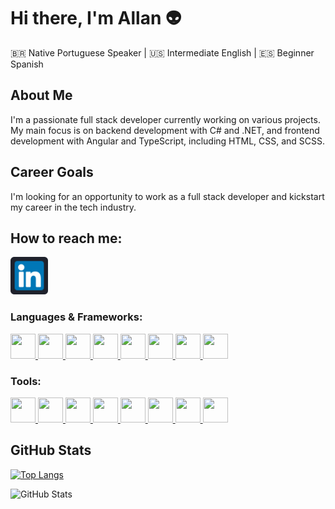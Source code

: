 <h1 align="left">Hi there, I'm Allan 👽</h1>

<p align="left">🇧🇷 Native Portuguese Speaker | 🇺🇸 Intermediate English | 🇪🇸 Beginner Spanish</p>

## About Me
I'm a passionate full stack developer currently working on various projects. My main focus is on backend development with C# and .NET, and frontend development with Angular and TypeScript, including HTML, CSS, and SCSS.

## Career Goals
I'm looking for an opportunity to work as a full stack developer and kickstart my career in the tech industry.

## How to reach me:
<p align="left">
<a href="https://www.linkedin.com/in/allan-diniz-vieira-13685026b">
  <img alt="Linkedin" height="60" width="60" src="https://github.com/gui-bus/TechIcons/blob/main/Dark/Linkedin.svg" />
</a>
</p>

<h3 align="left">Languages & Frameworks:</h3> 
<p align="left">
<a href="https://dotnet.microsoft.com/pt-br/languages/csharp">
  <img src="https://cdn.jsdelivr.net/gh/devicons/devicon@latest/icons/csharp/csharp-original.svg" height="40" width="40"/>
</a>
<a href="https://dotnet.microsoft.com/pt-br/">
  <img src="https://cdn.jsdelivr.net/gh/devicons/devicon@latest/icons/dot-net/dot-net-original-wordmark.svg" height="40" width="40"/>
</a>
<a href="https://www.w3schools.com/html/">
  <img src="https://cdn.jsdelivr.net/gh/devicons/devicon@latest/icons/html5/html5-original-wordmark.svg" height="40" width="40"/>
</a>
<a href="https://www.w3schools.com/Css/">
  <img src="https://cdn.jsdelivr.net/gh/devicons/devicon@latest/icons/css3/css3-original-wordmark.svg" height="40" width="40"/>
</a>
<a href="https://nodejs.org/pt">
  <img src="https://cdn.jsdelivr.net/gh/devicons/devicon@latest/icons/nodejs/nodejs-original-wordmark.svg" height="40" width="40"/>
</a>
<a href="https://www.w3schools.com/js/DEFAULT.asp">
  <img src="https://cdn.jsdelivr.net/gh/devicons/devicon@latest/icons/javascript/javascript-original.svg" height="40" width="40"/>
</a>
<a href="https://www.typescriptlang.org/">
  <img src="https://cdn.jsdelivr.net/gh/devicons/devicon@latest/icons/typescript/typescript-original.svg" height="40" width="40"/>
</a>
<a href="https://angular.dev/">
  <img src="https://cdn.jsdelivr.net/gh/devicons/devicon@latest/icons/angular/angular-original.svg" height="40" width="40"/>
</a>
</p>

<h3 align="left">Tools:</h3> 
<p align="left">
<a href="https://www.sqlservertutorial.net/">
  <img src="https://cdn.jsdelivr.net/gh/devicons/devicon@latest/icons/microsoftsqlserver/microsoftsqlserver-original-wordmark.svg" height="40" width="40"/>
</a>
<a href="https://www.cypress.io/">
  <img src="https://cdn.jsdelivr.net/gh/devicons/devicon@latest/icons/cypressio/cypressio-original-wordmark.svg" height="40" width="40"/>
</a>
<a href="https://swagger.io/">
  <img src="https://cdn.jsdelivr.net/gh/devicons/devicon@latest/icons/swagger/swagger-original.svg" height="40" width="40"/>
</a>
<a href="https://www.postman.com/">
  <img src="https://cdn.jsdelivr.net/gh/devicons/devicon@latest/icons/postman/postman-original.svg" height="40" width="40"/>
</a>
<a href="https://git-scm.com/">
  <img src="https://cdn.jsdelivr.net/gh/devicons/devicon@latest/icons/git/git-original.svg" height="40" width="40"/>
</a>
<a href="https://github.com/">
  <img src="https://cdn.jsdelivr.net/gh/devicons/devicon@latest/icons/github/github-original.svg" height="40" width="40"/>
</a>
<a href="https://code.visualstudio.com/">
  <img src="https://cdn.jsdelivr.net/gh/devicons/devicon@latest/icons/vscode/vscode-original.svg" height="40" width="40"/>
</a>
<a href="https://visualstudio.microsoft.com/pt-br/vs/">
  <img src="https://cdn.jsdelivr.net/gh/devicons/devicon@latest/icons/visualstudio/visualstudio-original.svg" height="40" width="40"/>
</a>
</p>

## GitHub Stats
[![Top Langs](https://github-readme-stats.vercel.app/api/top-langs/?username=allandvieira&layout=compact)](https://github.com/allandvieira/github-readme-stats)

![GitHub Stats](https://github-readme-stats.vercel.app/api?username=allandvieira&show_icons=true&theme=radical)
